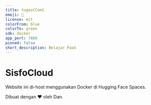 ```yaml
---
title: tugasCCom1
emoji: 👀
license: mit
colorFrom: blue
colorTo: green
sdk: docker
app_port: 7860
pinned: false
short_description: Belajar PaaS
---
```


# SisfoCloud

Website ini di-host menggunakan Docker di Hugging Face Spaces.

Dibuat dengan ❤️ oleh Dan.
